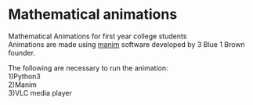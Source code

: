 # Mathematical animations

Mathematical Animations for first year college students
<br/>
Animations are made using <a href="https://github.com/3b1b/manim">manim</a> software developed by 3 Blue 1 Brown founder.

The following are necessary to run the animation:
<br/>1)Python3
<br/>2)Manim
<br/>3)VLC media player
